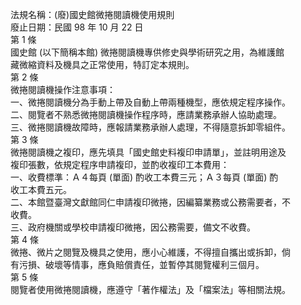 法規名稱：(廢)國史館微捲閱讀機使用規則  
廢止日期：民國 98 年 10 月 22 日  
第 1 條  
國史館 (以下簡稱本館) 微捲閱讀機專供修史與學術研究之用，為維護館  
藏微縮資料及機具之正常使用，特訂定本規則。  
第 2 條  
微捲閱讀機操作注意事項：  
一、微捲閱讀機分為手動上帶及自動上帶兩種機型，應依規定程序操作。  
二、閱覽者不熟悉微捲閱讀機操作程序時，應請業務承辦人協助處理。  
三、微捲閱讀機故障時，應報請業務承辦人處理，不得隨意拆卸零組件。  
第 3 條  
微捲閱讀機之複印，應先填具「國史館史料複印申請單」，並註明用途及  
複印張數，依規定程序申請複印，並酌收複印工本費用：  
一、收費標準：Ａ４每頁 (單面) 酌收工本費三元；Ａ３每頁 (單面) 酌  
收工本費五元。  
二、本館暨臺灣文獻館同仁申請複印微捲，因編纂業務或公務需要者，不  
收費。  
三、政府機關或學校申請複印微捲，因公務需要，備文不收費。  
第 4 條  
微捲、微片之閱覽及機具之使用，應小心維護，不得擅自攜出或拆卸，倘  
有污損、破壞等情事，應負賠償責任，並暫停其閱覽權利三個月。  
第 5 條  
閱覽者使用微捲閱讀機，應遵守「著作權法」及「檔案法」等相關法規。  


